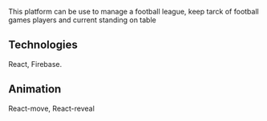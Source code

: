 This platform can be use to manage a football league, keep tarck of football games players and current standing on table

## Technologies
React,
Firebase.

## Animation
React-move,
React-reveal